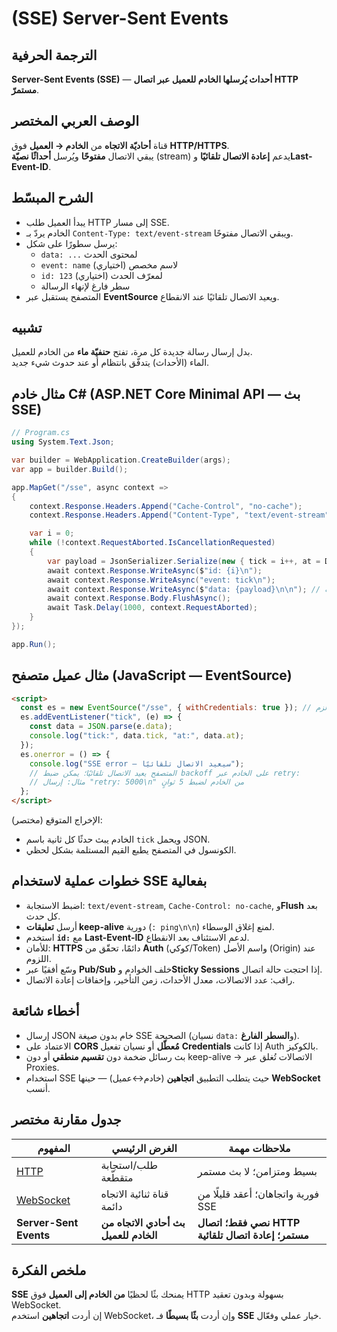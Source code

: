 # **(SSE) Server-Sent Events**

## الترجمة الحرفية  
**Server-Sent Events (SSE)** — **أحداث يُرسلها الخادم للعميل عبر اتصال HTTP مستمرّ**.

## الوصف العربي المختصر  
قناة **أحاديّة الاتجاه** من **الخادم → العميل** فوق **HTTP/HTTPS**.  
يبقي الاتصال **مفتوحًا** ويُرسل **أحداثًا نصيّة** (stream) يدعم **إعادة الاتصال تلقائيًا** و**Last-Event-ID**.

## الشرح المبسّط  
- يبدأ العميل طلب HTTP إلى مسار SSE.  
- الخادم يردّ بـ `Content-Type: text/event-stream` ويبقي الاتصال مفتوحًا.  
- يرسل سطورًا على شكل:  
  - `data: ...` لمحتوى الحدث  
  - `event: name` لاسم مخصص (اختياري)  
  - `id: 123` لمعرّف الحدث (اختياري)  
  - سطر فارغ لإنهاء الرسالة  
- المتصفح يستقبل عبر **EventSource** ويعيد الاتصال تلقائيًا عند الانقطاع.

## تشبيه  
بدل إرسال رسالة جديدة كل مرة، تفتح **حنفيّة ماء** من الخادم للعميل.  
الماء (الأحداث) يتدفّق بانتظام أو عند حدوث شيء جديد.

## مثال خادم C# (ASP.NET Core Minimal API — بث SSE)
```csharp
// Program.cs
using System.Text.Json;

var builder = WebApplication.CreateBuilder(args);
var app = builder.Build();

app.MapGet("/sse", async context =>
{
    context.Response.Headers.Append("Cache-Control", "no-cache");
    context.Response.Headers.Append("Content-Type", "text/event-stream");

    var i = 0;
    while (!context.RequestAborted.IsCancellationRequested)
    {
        var payload = JsonSerializer.Serialize(new { tick = i++, at = DateTime.UtcNow });
        await context.Response.WriteAsync($"id: {i}\n");
        await context.Response.WriteAsync("event: tick\n");
        await context.Response.WriteAsync($"data: {payload}\n\n"); // سطر فارغ ينهي الحدث
        await context.Response.Body.FlushAsync();
        await Task.Delay(1000, context.RequestAborted);
    }
});

app.Run();
```

## مثال عميل متصفح (JavaScript — EventSource)
```html
<script>
  const es = new EventSource("/sse", { withCredentials: true }); // يسمح بالكوكيز إن لزم
  es.addEventListener("tick", (e) => {
    const data = JSON.parse(e.data);
    console.log("tick:", data.tick, "at:", data.at);
  });
  es.onerror = () => {
    console.log("SSE error — سيعيد الاتصال تلقائيًا");
    // المتصفح يعيد الاتصال تلقائيًا؛ يمكن ضبط backoff على الخادم عبر retry:
    // مثال: إرسال "retry: 5000\n" من الخادم لضبط 5 ثوانٍ
  };
</script>
```

الإخراج المتوقع (مختصر):  
- الخادم يبث حدثًا كل ثانية باسم `tick` ويحمل JSON.  
- الكونسول في المتصفح يطبع القيم المستلمة بشكل لحظي.  

## خطوات عملية لاستخدام SSE بفعالية
- اضبط الاستجابة: `text/event-stream`, `Cache-Control: no-cache`, و**Flush** بعد كل حدث.  
- أرسل **تعليقات keep-alive** دورية (`: ping\n\n`) لمنع إغلاق الوسطاء.  
- استخدم **`id:`** مع **Last-Event-ID** لدعم الاستئناف بعد الانقطاع.  
- للأمان: **HTTPS** دائمًا، تحقّق من **Auth** (كوكي/Token) واسم الأصل (Origin) عند اللزوم.  
- وسّع أفقيًا عبر **Pub/Sub** خلف الخوادم و**Sticky Sessions** إذا احتجت حالة اتصال.  
- راقب: عدد الاتصالات، معدل الأحداث، زمن التأخير، وإخفاقات إعادة الاتصال.

## أخطاء شائعة
- إرسال JSON خام بدون صيغة SSE الصحيحة (نسيان `data:` و**السطر الفارغ**).  
- الاعتماد على **CORS مُعطّل** أو نسيان تفعيل **Credentials** إذا كانت Auth بالكوكيز.  
- بث رسائل ضخمة دون **تقسيم منطقي** أو دون keep-alive → الاتصالات تُغلق عبر Proxies.  
- استخدام SSE حيث يتطلب التطبيق **اتجاهين** (خادم↔عميل) — حينها **WebSocket** أنسب.

## جدول مقارنة مختصر

| المفهوم | الغرض الرئيسي | ملاحظات مهمة |
|---|---|---|
| [HTTP](http.md) | طلب/استجابة متقطّعة | بسيط ومتزامن؛ لا بث مستمر |
| [WebSocket](websocket.md) | قناة ثنائية الاتجاه دائمة | فورية واتجاهان؛ أعقد قليلًا من SSE |
| **Server-Sent Events** | **بث أحادي الاتجاه من الخادم للعميل** | **نصي فقط؛ اتصال HTTP مستمر؛ إعادة اتصال تلقائية** |

## ملخص الفكرة  
**SSE** يمنحك بثًا لحظيًا **من الخادم إلى العميل** فوق HTTP بسهولة وبدون تعقيد WebSocket.  
إن أردت **اتجاهين** استخدم WebSocket، وإن أردت **بثًا بسيطًا** فـ **SSE** خيار عملي وفعّال.
